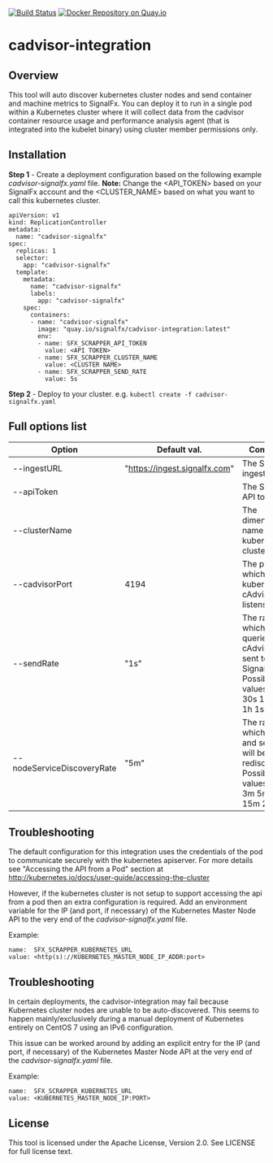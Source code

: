 [![Build Status](https://travis-ci.org/signalfx/cadvisor-integration.svg?branch=master)](https://travis-ci.org/signalfx/cadvisor-integration) [![Docker Repository on Quay.io](https://quay.io/repository/signalfx/cadvisor-integration/status "Docker Repository on Quay.io")](https://quay.io/repository/signalfx/cadvisor-integration)

# cadvisor-integration
## Overview
This tool will auto discover kubernetes cluster nodes and send container and machine metrics to SignalFx. 
You can deploy it to run in a single pod within a Kubernetes cluster where it will collect data from the cadvisor container resource usage and performance analysis agent (that is integrated into the kubelet binary) using cluster member permissions only. 
## Installation
**Step 1** - Create a deployment configuration based on the following example _cadvisor-signalfx.yaml_ file. **Note:** Change the &lt;API_TOKEN&gt; based on your SignalFx account and the &lt;CLUSTER_NAME&gt; based on what you want to call this kubernetes cluster.

	apiVersion: v1
	kind: ReplicationController
	metadata:
	  name: "cadvisor-signalfx"
	spec:
	  replicas: 1
	  selector:
	    app: "cadvisor-signalfx"
	  template:
	    metadata:
	      name: "cadvisor-signalfx"
	      labels:
	        app: "cadvisor-signalfx"
	    spec:
	      containers:
	      - name: "cadvisor-signalfx"
	        image: "quay.io/signalfx/cadvisor-integration:latest"
	        env:
	        - name: SFX_SCRAPPER_API_TOKEN
	          value: <API TOKEN>
	        - name: SFX_SCRAPPER_CLUSTER_NAME
	          value: <CLUSTER NAME>
	        - name: SFX_SCRAPPER_SEND_RATE
	          value: 5s

**Step 2** - Deploy to your cluster. e.g. `kubectl create -f cadvisor-signalfx.yaml`
	      
## Full options list

| Option | Default val. | Comment | Env. Var. |
| ------ | ------------ | ------- | --------- |
| --ingestURL | "https://ingest.signalfx.com"  | The SignalFx ingest URL. | $SFX_SCRAPPER_INGEST_URL |
| --apiToken |   | The SignalFx API token. | $SFX_SCRAPPER_API_TOKEN |
| --clusterName | | The dimension name for this kubernetes cluster.  | $SFX_SCRAPPER_CLUSTER_NAME |
| --cadvisorPort | 4194  | The port on which the kubernetes cAdvisor listens. | $SFX_SCRAPPER_CADVISOR_PORT |
| --sendRate | "1s"  | The rate at which data is queried from cAdvisor and sent to SignalFx. Possible values: [10s 30s 1m 5m 1h 1s 5s] | $SFX_SCRAPPER_SEND_RATE |
| --nodeServiceDiscoveryRate | "5m" | The rate at which nodes and services will be rediscovered. Possible values: [1m 3m 5m 10m 15m 20m] | $SFX_SCRAPPER_NODE_SERVICE_DISCOVERY_RATE |


## Troubleshooting
The default configuration for this integration uses the credentials of the pod to communicate securely with the kubernetes apiserver.  For more details see "Accessing the API from a Pod" section at http://kubernetes.io/docs/user-guide/accessing-the-cluster

However, if the kubernetes cluster is not setup to support accessing the api from a pod then an extra configuration is required.  Add an environment variable for the IP (and port, if necessary) of the Kubernetes Master Node API to the very end of the _cadvisor-signalfx.yaml_ file.

Example:

	name:  SFX_SCRAPPER_KUBERNETES_URL
	value: <http(s)://KUBERNETES_MASTER_NODE_IP_ADDR:port>


## Troubleshooting
In certain deployments, the cadvisor-integration may fail because Kubernetes cluster nodes are unable to be auto-discovered. This seems to happen mainly/exclusively during a manual deployment of Kubernetes entirely on CentOS 7 using an IPv6 configuration. 

This issue can be worked around by adding an explicit entry for the IP (and port, if necessary) of the Kubernetes Master Node API at the very end of the _cadvisor-signalfx.yaml_ file. 

Example:

	name:  SFX_SCRAPPER_KUBERNETES_URL
	value: <KUBERNETES_MASTER_NODE_IP:PORT>

## License

This tool is licensed under the Apache License, Version 2.0. See LICENSE for full license text.

